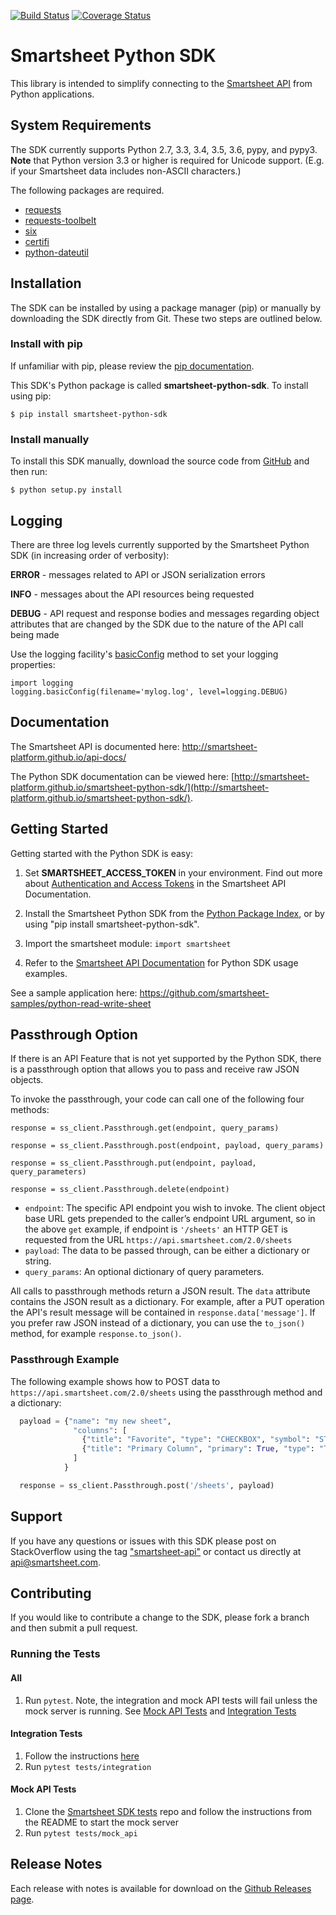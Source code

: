 [![Build Status](https://travis-ci.org/smartsheet-platform/smartsheet-python-sdk.svg)](https://travis-ci.org/smartsheet-platform/smartsheet-python-sdk) [![Coverage Status](https://coveralls.io/repos/smartsheet-platform/smartsheet-python-sdk/badge.svg?branch=master&service=github)](https://coveralls.io/github/smartsheet-platform/smartsheet-python-sdk?branch=master)

# Smartsheet Python SDK
This library is intended to simplify connecting to the [Smartsheet API](http://smartsheet-platform.github.io/api-docs/) from Python applications.

## System Requirements
The SDK currently supports Python 2.7, 3.3, 3.4, 3.5, 3.6, pypy, and pypy3.  
**Note** that Python version 3.3 or higher is required for Unicode support. (E.g. if your Smartsheet data includes non-ASCII characters.)  

The following packages are required.

* [requests](https://pypi.python.org/pypi/requests)
* [requests-toolbelt](https://pypi.python.org/pypi/requests-toolbelt)
* [six](https://pypi.python.org/pypi/six)
* [certifi](https://pypi.python.org/pypi/certifi)
* [python-dateutil](https://pypi.python.org/pypi/python-dateutil)

## Installation
The SDK can be installed by using a package manager (pip) or manually by downloading the SDK directly from Git. These two steps are outlined below.

### Install with pip
If unfamiliar with pip, please review the [pip documentation](http://www.pip-installer.org/).

This SDK's Python package is called **smartsheet-python-sdk**. To install using pip:

`$ pip install smartsheet-python-sdk`

### Install manually
To install this SDK manually, download the source code from [GitHub](https://github.com/smartsheet-platform/smartsheet-python-sdk) and then run:

`$ python setup.py install`

## Logging
There are three log levels currently supported by the Smartsheet Python SDK (in increasing order of verbosity):

**ERROR** - messages related to API or JSON serialization errors

**INFO** - messages about the API resources being requested

**DEBUG** - API request and response bodies and messages regarding object attributes that are changed by the SDK due to the nature of the API call being made

Use the logging facility's [basicConfig](https://docs.python.org/2/library/logging.html#logging.basicConfig) method to set your logging properties:

    import logging
    logging.basicConfig(filename='mylog.log', level=logging.DEBUG)

## Documentation
The Smartsheet API is documented here: http://smartsheet-platform.github.io/api-docs/

The Python SDK documentation can be viewed here: [http://smartsheet-platform.github.io/smartsheet-python-sdk/](http://smartsheet-platform.github.io/smartsheet-python-sdk/).

## Getting Started
Getting started with the Python SDK is easy:

1.  Set **SMARTSHEET_ACCESS_TOKEN** in your environment. Find out more about [Authentication and Access Tokens](https://smartsheet-platform.github.io/api-docs/index.html#authentication-and-access-tokens) in the Smartsheet API Documentation.

2.  Install the Smartsheet Python SDK from the [Python Package Index](http://pypi.python.org/pypi/smartsheet-python-sdk), or by using "pip install smartsheet-python-sdk".

3.  Import the smartsheet module: `import smartsheet`

4.  Refer to the [Smartsheet API Documentation](https://smartsheet-platform.github.io/api-docs/?python#python-sample-code) for Python SDK usage examples.

See a sample application here: https://github.com/smartsheet-samples/python-read-write-sheet

## Passthrough Option

If there is an API Feature that is not yet supported by the Python SDK, there is a passthrough option that allows you to pass and receive raw JSON objects.

To invoke the passthrough, your code can call one of the following four methods:

`response = ss_client.Passthrough.get(endpoint, query_params)`

`response = ss_client.Passthrough.post(endpoint, payload, query_params)`

`response = ss_client.Passthrough.put(endpoint, payload, query_parameters)`

`response = ss_client.Passthrough.delete(endpoint)`

* `endpoint`: The specific API endpoint you wish to invoke. The client object base URL gets prepended to the caller’s endpoint URL argument, so in the above `get` example, if endpoint is `'/sheets'` an HTTP GET is requested from the URL `https://api.smartsheet.com/2.0/sheets`
* `payload`: The data to be passed through, can be either a dictionary or string.
* `query_params`: An optional dictionary of query parameters.

All calls to passthrough methods return a JSON result. The `data` attribute contains the JSON result as a dictionary. For example, after a PUT operation the API's result message will be contained in `response.data['message']`. If you prefer raw JSON instead of a dictionary, you can use the `to_json()` method, for example `response.to_json()`. 

### Passthrough Example

The following example shows how to POST data to `https://api.smartsheet.com/2.0/sheets` using the passthrough method and a dictionary:

```python
  payload = {"name": "my new sheet",
              "columns": [
                {"title": "Favorite", "type": "CHECKBOX", "symbol": "STAR"},
                {"title": "Primary Column", "primary": True, "type": "TEXT_NUMBER"}
              ]
            }

  response = ss_client.Passthrough.post('/sheets', payload)
```
## Support
If you have any questions or issues with this SDK please post on StackOverflow using the tag ["smartsheet-api"](http://stackoverflow.com/questions/tagged/smartsheet-api) or contact us directly at api@smartsheet.com.

## Contributing
If you would like to contribute a change to the SDK, please fork a branch and then submit a pull request.

### Running the Tests
#### All
1. Run `pytest`. Note, the integration and mock API tests will fail unless the mock server is running. See [Mock API Tests](#mock-api-tests) and [Integration Tests](#integration-tests)

#### Integration Tests
1. Follow the instructions [here](tests/integration/README.md)
2. Run `pytest tests/integration`

#### Mock API Tests
1. Clone the [Smartsheet SDK tests](https://github.com/smartsheet-platform/smartsheet-sdk-tests) repo and follow the instructions from the README to start the mock server
2. Run `pytest tests/mock_api`

## Release Notes
Each release with notes is available for download on the [Github Releases page](https://github.com/smartsheet-platform/smartsheet-python-sdk/releases).
